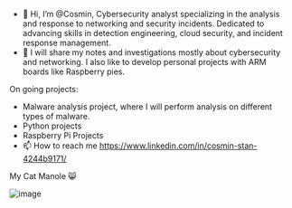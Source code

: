 - 👋 Hi, I’m @Cosmin, Cybersecurity analyst specializing in the analysis and response to networking and security incidents. Dedicated to advancing skills in detection engineering, cloud security, and incident response management.
- 🌱 I will share my notes and investigations mostly about cybersecurity and networking. I also like to develop personal projects with ARM boards like Raspberry pies.

On going projects:
- Malware analysis project, where I will perform analysis on different types of malware.
- Python projects
- Raspberry Pi Projects
- 📫 How to reach me https://www.linkedin.com/in/cosmin-stan-4244b9171/

My Cat Manole :smile_cat:

![image](https://user-images.githubusercontent.com/36852270/213123497-85c94a06-6c5e-44fa-bd9f-8577b905cebb.png)
